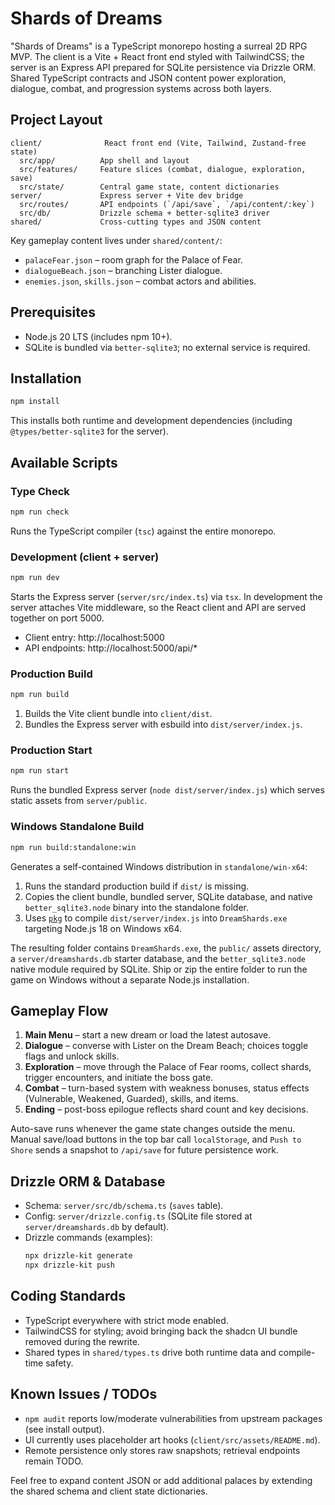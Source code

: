 # Shards of Dreams

"Shards of Dreams" is a TypeScript monorepo hosting a surreal 2D RPG MVP. The client is a Vite + React front end styled with TailwindCSS; the server is an Express API prepared for SQLite persistence via Drizzle ORM. Shared TypeScript contracts and JSON content power exploration, dialogue, combat, and progression systems across both layers.

## Project Layout

```
client/              React front end (Vite, Tailwind, Zustand-free state)
  src/app/          App shell and layout
  src/features/     Feature slices (combat, dialogue, exploration, save)
  src/state/        Central game state, content dictionaries
server/             Express server + Vite dev bridge
  src/routes/       API endpoints (`/api/save`, `/api/content/:key`)
  src/db/           Drizzle schema + better-sqlite3 driver
shared/             Cross-cutting types and JSON content
```

Key gameplay content lives under `shared/content/`:
- `palaceFear.json` – room graph for the Palace of Fear.
- `dialogueBeach.json` – branching Lister dialogue.
- `enemies.json`, `skills.json` – combat actors and abilities.

## Prerequisites

- Node.js 20 LTS (includes npm 10+).
- SQLite is bundled via `better-sqlite3`; no external service is required.

## Installation

```bash
npm install
```

This installs both runtime and development dependencies (including `@types/better-sqlite3` for the server).

## Available Scripts

### Type Check

```bash
npm run check
```
Runs the TypeScript compiler (`tsc`) against the entire monorepo.

### Development (client + server)

```bash
npm run dev
```
Starts the Express server (`server/src/index.ts`) via `tsx`. In development the server attaches Vite middleware, so the React client and API are served together on port 5000.

- Client entry: http://localhost:5000
- API endpoints: http://localhost:5000/api/*

### Production Build

```bash
npm run build
```
1. Builds the Vite client bundle into `client/dist`.
2. Bundles the Express server with esbuild into `dist/server/index.js`.

### Production Start

```bash
npm run start
```
Runs the bundled Express server (`node dist/server/index.js`) which serves static assets from `server/public`.

### Windows Standalone Build

```bash
npm run build:standalone:win
```

Generates a self-contained Windows distribution in `standalone/win-x64`:

1. Runs the standard production build if `dist/` is missing.
2. Copies the client bundle, bundled server, SQLite database, and native `better_sqlite3.node` binary into the standalone folder.
3. Uses [`pkg`](https://github.com/vercel/pkg) to compile `dist/server/index.js` into `DreamShards.exe` targeting Node.js 18 on Windows x64.

The resulting folder contains `DreamShards.exe`, the `public/` assets directory, a `server/dreamshards.db` starter database, and the `better_sqlite3.node` native module required by SQLite. Ship or zip the entire folder to run the game on Windows without a separate Node.js installation.

## Gameplay Flow

1. **Main Menu** – start a new dream or load the latest autosave.
2. **Dialogue** – converse with Lister on the Dream Beach; choices toggle flags and unlock skills.
3. **Exploration** – move through the Palace of Fear rooms, collect shards, trigger encounters, and initiate the boss gate.
4. **Combat** – turn-based system with weakness bonuses, status effects (Vulnerable, Weakened, Guarded), skills, and items.
5. **Ending** – post-boss epilogue reflects shard count and key decisions.

Auto-save runs whenever the game state changes outside the menu. Manual save/load buttons in the top bar call `localStorage`, and `Push to Shore` sends a snapshot to `/api/save` for future persistence work.

## Drizzle ORM & Database

- Schema: `server/src/db/schema.ts` (`saves` table).
- Config: `server/drizzle.config.ts` (SQLite file stored at `server/dreamshards.db` by default).
- Drizzle commands (examples):
  ```bash
  npx drizzle-kit generate
  npx drizzle-kit push
  ```

## Coding Standards

- TypeScript everywhere with strict mode enabled.
- TailwindCSS for styling; avoid bringing back the shadcn UI bundle removed during the rewrite.
- Shared types in `shared/types.ts` drive both runtime data and compile-time safety.

## Known Issues / TODOs

- `npm audit` reports low/moderate vulnerabilities from upstream packages (see install output).
- UI currently uses placeholder art hooks (`client/src/assets/README.md`).
- Remote persistence only stores raw snapshots; retrieval endpoints remain TODO.

Feel free to expand content JSON or add additional palaces by extending the shared schema and client state dictionaries.
